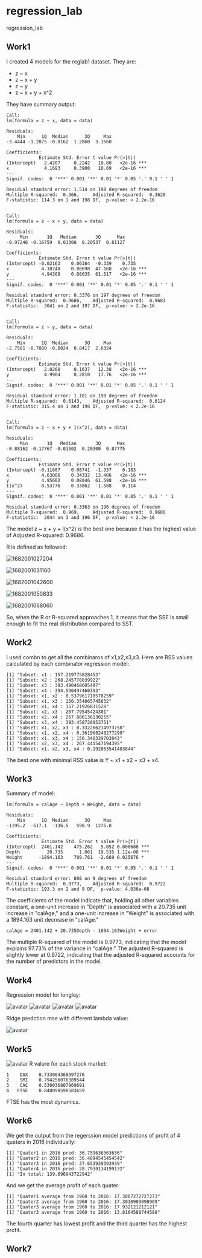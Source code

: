 # regression_lab
regression_lab

## Work1
I created 4 models for the reglab1 dataset. They are:
* z ~ x
* z ~ x + y
* z ~ y
* z ~ x + y + x^2

They have summary output:

```
Call:
lm(formula = z ~ x, data = data)

Residuals:
    Min      1Q  Median      3Q     Max
-3.4444 -1.2875 -0.0162  1.2860  3.1660

Coefficients:
            Estimate Std. Error t value Pr(>|t|)
(Intercept)   2.4207     0.2242   10.80   <2e-16 ***
x             4.1693     0.3900   10.69   <2e-16 ***
---
Signif. codes:  0 '***' 0.001 '**' 0.01 '*' 0.05 '.' 0.1 ' ' 1

Residual standard error: 1.514 on 198 degrees of freedom
Multiple R-squared:  0.366,     Adjusted R-squared:  0.3628
F-statistic: 114.3 on 1 and 198 DF,  p-value: < 2.2e-16


Call:
lm(formula = z ~ x + y, data = data)

Residuals:
     Min       1Q   Median       3Q      Max
-0.97246 -0.16759  0.01308  0.20537  0.81127

Coefficients:
            Estimate Std. Error t value Pr(>|t|)
(Intercept) -0.02163    0.06384  -0.339    0.735
x            4.10248    0.08698  47.168   <2e-16 ***
y            4.94308    0.08035  61.517   <2e-16 ***
---
Signif. codes:  0 '***' 0.001 '**' 0.01 '*' 0.05 '.' 0.1 ' ' 1

Residual standard error: 0.3376 on 197 degrees of freedom
Multiple R-squared:  0.9686,    Adjusted R-squared:  0.9683
F-statistic:  3041 on 2 and 197 DF,  p-value: < 2.2e-16


Call:
lm(formula = z ~ y, data = data)

Residuals:
    Min      1Q  Median      3Q     Max
-2.7581 -0.7880 -0.0024  0.8417  2.6324

Coefficients:
            Estimate Std. Error t value Pr(>|t|)
(Intercept)   2.0268     0.1637   12.38   <2e-16 ***
y             4.9904     0.2810   17.76   <2e-16 ***
---
Signif. codes:  0 '***' 0.001 '**' 0.01 '*' 0.05 '.' 0.1 ' ' 1

Residual standard error: 1.181 on 198 degrees of freedom
Multiple R-squared:  0.6143,    Adjusted R-squared:  0.6124
F-statistic: 315.4 on 1 and 198 DF,  p-value: < 2.2e-16


Call:
lm(formula = z ~ x + y + I(x^2), data = data)

Residuals:
     Min       1Q   Median       3Q      Max
-0.88162 -0.17767 -0.01502  0.20300  0.87775

Coefficients:
            Estimate Std. Error t value Pr(>|t|)
(Intercept) -0.11687    0.08741  -1.337    0.183
x            4.63006    0.34332  13.486   <2e-16 ***
y            4.95602    0.08046  61.598   <2e-16 ***
I(x^2)      -0.53776    0.33862  -1.588    0.114    
---
Signif. codes:  0 '***' 0.001 '**' 0.01 '*' 0.05 '.' 0.1 ' ' 1

Residual standard error: 0.3363 on 196 degrees of freedom
Multiple R-squared:  0.969,     Adjusted R-squared:  0.9686
F-statistic:  2044 on 3 and 196 DF,  p-value: < 2.2e-16
```

The model z ~ x + y + I(x^2) is the best one because it has the highest value of Adjusted R-squared: 0.9686.

R is defined as followed:

![1682001027204](https://user-images.githubusercontent.com/51303014/233399235-a3748a4c-4feb-4152-8444-24931846ea85.jpg)

![1682001031160](https://user-images.githubusercontent.com/51303014/233399262-c952f0f4-2797-44fb-a740-b0dad8eee24b.png)

![1682001042600](https://user-images.githubusercontent.com/51303014/233399278-30519f10-03c8-4950-8564-1e04511c1cde.jpg)

![1682001050833](https://user-images.githubusercontent.com/51303014/233399301-89bc6693-89cf-42cd-847e-116101514cdd.jpg)

![1682001068060](https://user-images.githubusercontent.com/51303014/233399324-1deb0cee-2e4d-4ce3-b103-0978dfae7ba1.jpg)

So, when the R or R-squared approaches 1, it means that the SSE is small enough to fit the real distribution compared to SST.

## Work2
I used combn to get all the combinaros of x1,x2,x3,x3. Here are RSS values calculated by each combinator regression model:
```
[1] "Subset: x1 : 157.219775828453"
[1] "Subset: x2 : 268.245770839922"
[1] "Subset: x3 : 393.490468605497"
[1] "Subset: x4 : 394.590497460393"
[1] "Subset: x1, x2 : 0.537961710578259"
[1] "Subset: x1, x3 : 156.354065745632"
[1] "Subset: x1, x4 : 157.21926831528"
[1] "Subset: x2, x3 : 267.79545424301"
[1] "Subset: x2, x4 : 267.806136130255"
[1] "Subset: x3, x4 : 393.458728053751"
[1] "Subset: x1, x2, x3 : 0.332266214973758"
[1] "Subset: x1, x2, x4 : 0.361968248277299"
[1] "Subset: x1, x3, x4 : 156.348339703843"
[1] "Subset: x2, x3, x4 : 267.441547194395"
[1] "Subset: x1, x2, x3, x4 : 0.192863541483844"
```
The best one with minimal RSS value is Y ~ x1 + x2 + x3 + x4.

## Work3
Summary of model:
```
lm(formula = calAge ~ Depth + Weight, data = data)

Residuals:
    Min      1Q  Median      3Q     Max 
-1195.2  -517.1  -136.5   590.9  1275.8 

Coefficients:
             Estimate Std. Error t value Pr(>|t|)
(Intercept)  2401.142    475.262   5.052 0.000688 ***
Depth          20.735      1.061  19.535 1.12e-08 ***
Weight      -1894.163    709.761  -2.669 0.025676 *
---
Signif. codes:  0 '***' 0.001 '**' 0.01 '*' 0.05 '.' 0.1 ' ' 1

Residual standard error: 808 on 9 degrees of freedom
Multiple R-squared:  0.9773,    Adjusted R-squared:  0.9722
F-statistic: 193.3 on 2 and 9 DF,  p-value: 4.036e-08
```

The coefficients of the model indicate that, holding all other variables constant, a one-unit increase in "Depth" is associated with a 20.735 unit increase in "calAge," and a one-unit increase in "Weight" is associated with a 1894.163 unit decrease in "calAge."
```
calAge = 2401.142 + 20.735Depth - 1894.163Weight + error
```
The multiple R-squared of the model is 0.9773, indicating that the model explains 97.73% of the variance in "calAge." The adjusted R-squared is slightly lower at 0.9722, indicating that the adjusted R-squared accounts for the number of predictors in the model.

## Work4
Regression model for longley:

![avatar](Residuals.png)
![avatar](Residuals-TQ.png)
![avatar](Residuls-fitted.png)
![avatar](Residuls-Leverage.png)

Ridge predction mse with different lambda value:

![avatar](MSE-lambda.png)

## Work5
![avatar](Stock.png)
R valure for each stock market:
```
1    DAX    0.733004360597276
2    SMI    0.794256076389544
3    CAC    0.530036807969691
4   FTSE    0.848090598583659
```
FTSE has the most dynamics.

## Work6
We get the output from the regerssion model predictions of profit of 4 quaters in 2016 individually:
```
[1] "Quater1 in 2016 pred: 36.759636363636"
[1] "Quater2 in 2016 pred: 36.4894545454542"
[1] "Quater3 in 2016 pred: 37.653939393939"
[1] "Quater4 in 2016 pred: 28.7939134199132"
[1] "In total: 139.696943722942"
```

And we get the average profit of each quater:
```
[1] "Quater1 average from 1960 to 2016: 17.3007272727273"
[1] "Quater2 average from 1960 to 2016: 17.3010909090909"
[1] "Quater3 average from 1960 to 2016: 17.932121212121"
[1] "Quater3 average from 1960 to 2016: 13.8164588744588"
```

The fourth quarter has lowest profit and the third quarter has the highest profit.

## Work7


